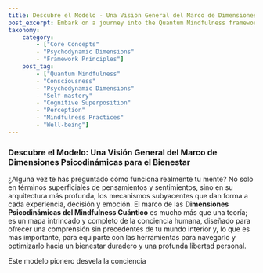 ```yaml
---
title: Descubre el Modelo - Una Visión General del Marco de Dimensiones Psicodinámicas para el Bienestar
post_excerpt: Embark on a journey into the Quantum Mindfulness framework, a revolutionary map of consciousness revealing ten Psychodynamic Dimensions. Discover how these fundamental building blocks interact, leading to either psychological harmony or disharmony, and learn how conscious attention can actively shape your experienced reality for greater well-being and perceptual freedom.
taxonomy:
    category:
        - ["Core Concepts"
        - "Psychodynamic Dimensions"
        - "Framework Principles"]
    post_tag:
        - ["Quantum Mindfulness"
        - "Consciousness"
        - "Psychodynamic Dimensions"
        - "Self-mastery"
        - "Cognitive Superposition"
        - "Perception"
        - "Mindfulness Practices"
        - "Well-being"]
---
```

### Descubre el Modelo: Una Visión General del Marco de Dimensiones Psicodinámicas para el Bienestar

¿Alguna vez te has preguntado cómo funciona realmente tu mente? No solo en términos superficiales de pensamientos y sentimientos, sino en su arquitectura más profunda, los mecanismos subyacentes que dan forma a cada experiencia, decisión y emoción. El marco de las **Dimensiones Psicodinámicas del Mindfulness Cuántico** es mucho más que una teoría; es un mapa intrincado y completo de la conciencia humana, diseñado para ofrecer una comprensión sin precedentes de tu mundo interior y, lo que es más importante, para equiparte con las herramientas para navegarlo y optimizarlo hacia un bienestar duradero y una profunda libertad personal.

Este modelo pionero desvela la conciencia